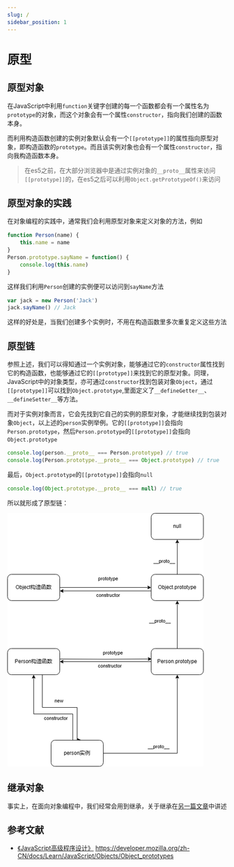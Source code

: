 ```yaml
---
slug: /
sidebar_position: 1
---
```


# 原型

## 原型对象

在JavaScript中利用`function`关键字创建的每一个函数都会有一个属性名为`prototype`的对象，而这个对象会有一个属性`constructor`，指向我们创建的函数本身。

而利用构造函数创建的实例对象默认会有一个`[[prototype]]`的属性指向原型对象，即构造函数的`prototype`。而且该实例对象也会有一个属性`constructor`，指向我构造函数本身。

> 在es5之前，在大部分浏览器中是通过实例对象的`__proto__`属性来访问`[[prototype]]`的，在es5之后可以利用`Object.getPrototypeOf()`来访问

## 原型对象的实践

在对象编程的实践中，通常我们会利用原型对象来定义对象的方法，例如

```javascript
function Person(name) {
    this.name = name
}
Person.prototype.sayName = function() {
    console.log(this.name)
}
```

这样我们利用`Person`创建的实例便可以访问到`sayName`方法

```javascript
var jack = new Person('Jack')
jack.sayName() // Jack
```

这样的好处是，当我们创建多个实例时，不用在构造函数里多次重复定义这些方法

## 原型链

参照上述，我们可以得知通过一个实例对象，能够通过它的`constructor`属性找到它的构造函数，也能够通过它的`[[prototype]]`来找到它的原型对象。同理，JavaScript中的对象类型，亦可通过`constructor`找到包装对象`Object`，通过`[[prototype]]`可以找到`Object.prototype`,里面定义了`__defineGetter__`、`__defineSetter__`等方法。

而对于实例对象而言，它会先找到它自己的实例的原型对象，才能继续找到包装对象`Object`，以上述的`person`实例举例。它的`[[prototype]]`会指向`Person.prototype`，然后`Person.prototype`的`[[prototype]]`会指向`Object.prototype`

```javascript
console.log(person.__proto__ === Person.prototype) // true
console.log(Person.prototype.__proto__ === Object.prototype) // true
```

最后，`Object.prototype`的`[[prototype]]`会指向`null`

```javascript
console.log(Object.prototype.__proto__ === null) // true
```

所以就形成了原型链：

![prototypes-chain](./assets/prototypes-chain.png)

## 继承对象

事实上，在面向对象编程中，我们经常会用到继承，关于继承在[另一篇文章](../extends)中讲述

## 参考文献

- [《JavaScript高级程序设计》](https://www.ituring.com.cn/book/2472)
https://developer.mozilla.org/zh-CN/docs/Learn/JavaScript/Objects/Object_prototypes